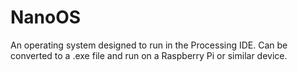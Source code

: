 # NanoOS

An operating system designed to run in the Processing IDE. Can be converted to a .exe file and run on a Raspberry Pi or similar device.
